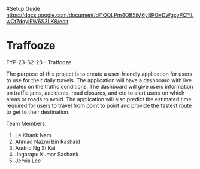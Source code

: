 #Setup Guide
https://docs.google.com/document/d/1OQLPm4QB5iM6yBPQvDWgxyPi2YLwCt7dqylEW6S3LK8/edit

# Traffooze
FYP-23-S2-23 -  Traffooze

The purpose of this project is to create a user-friendly application for users to use for their daily travels. The application will have a dashboard with live updates on the traffic conditions. The dashboard will give users information on traffic jams, accidents, road closures, and etc to alert users on which areas or roads to avoid. The application will also predict the estimated time required for users to travel from point to point and provide the fastest route to get to their destination. 

Team Members:
1. Le Khank Nam
2. Ahmad Nazmi Bin Rashaid
3. Audric Ng Si Kai
4. Jagarapu Kumar Sashank
5. Jervis Lee


